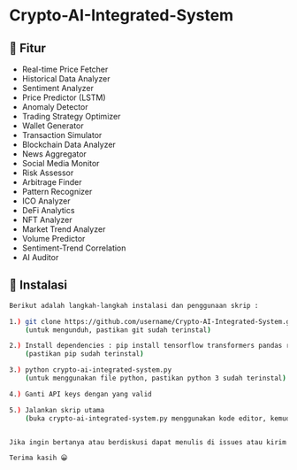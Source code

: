 # Crypto-AI-Integrated-System

## 🌟 Fitur 
- Real-time Price Fetcher
- Historical Data Analyzer
- Sentiment Analyzer
- Price Predictor (LSTM)
- Anomaly Detector
- Trading Strategy Optimizer
- Wallet Generator
- Transaction Simulator
- Blockchain Data Analyzer
- News Aggregator
- Social Media Monitor
- Risk Assessor
- Arbitrage Finder
- Pattern Recognizer
- ICO Analyzer
- DeFi Analytics
- NFT Analyzer
- Market Trend Analyzer
- Volume Predictor
- Sentiment-Trend Correlation
- AI Auditor
    
## 🚀 Instalasi
```bash
Berikut adalah langkah-langkah instalasi dan penggunaan skrip :

1.) git clone https://github.com/username/Crypto-AI-Integrated-System.git
    (untuk mengunduh, pastikan git sudah terinstal)

2.) Install dependencies : pip install tensorflow transformers pandas requests web3
    (pastikan pip sudah terinstal)

3.) python crypto-ai-integrated-system.py
    (untuk menggunakan file python, pastikan python 3 sudah terinstal)

4.) Ganti API keys dengan yang valid

5.) Jalankan skrip utama
    (buka crypto-ai-integrated-system.py menggunakan kode editor, kemudian lihat di barisan contoh atau yang paling bawah)


Jika ingin bertanya atau berdiskusi dapat menulis di issues atau kirim ke email penugrah@criptext.com

Terima kasih 😀
